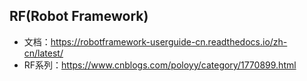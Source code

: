 ## RF(Robot Framework)
- 文档：https://robotframework-userguide-cn.readthedocs.io/zh-cn/latest/
- RF系列：https://www.cnblogs.com/poloyy/category/1770899.html